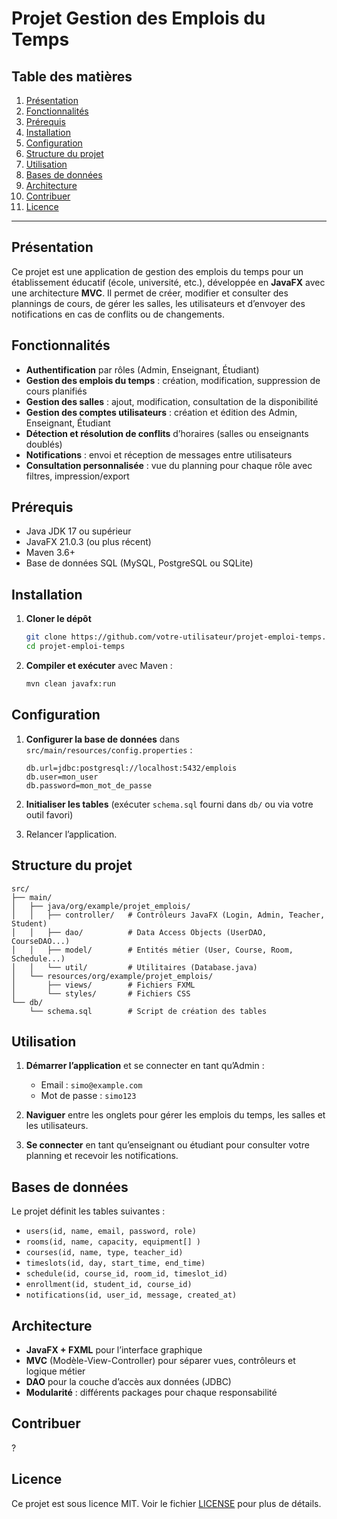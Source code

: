 # Projet Gestion des Emplois du Temps

## Table des matières

1. [Présentation](#présentation)
2. [Fonctionnalités](#fonctionnalités)
3. [Prérequis](#prérequis)
4. [Installation](#installation)
5. [Configuration](#configuration)
6. [Structure du projet](#structure-du-projet)
7. [Utilisation](#utilisation)
8. [Bases de données](#bases-de-données)
9. [Architecture](#architecture)
10. [Contribuer](#contribuer)
11. [Licence](#licence)

---

## Présentation

Ce projet est une application de gestion des emplois du temps pour un établissement éducatif (école, université, etc.), développée en **JavaFX** avec une architecture **MVC**. Il permet de créer, modifier et consulter des plannings de cours, de gérer les salles, les utilisateurs et d’envoyer des notifications en cas de conflits ou de changements.

## Fonctionnalités

* **Authentification** par rôles (Admin, Enseignant, Étudiant)
* **Gestion des emplois du temps**  : création, modification, suppression de cours planifiés
* **Gestion des salles** : ajout, modification, consultation de la disponibilité
* **Gestion des comptes utilisateurs** : création et édition des Admin, Enseignant, Étudiant
* **Détection et résolution de conflits** d’horaires (salles ou enseignants doublés)
* **Notifications** : envoi et réception de messages entre utilisateurs
* **Consultation personnalisée** : vue du planning pour chaque rôle avec filtres, impression/export

## Prérequis

* Java JDK 17 ou supérieur
* JavaFX 21.0.3 (ou plus récent)
* Maven 3.6+
* Base de données SQL (MySQL, PostgreSQL ou SQLite)

## Installation

1. **Cloner le dépôt**

   ```bash
   git clone https://github.com/votre-utilisateur/projet-emploi-temps.git
   cd projet-emploi-temps
   ```
2. **Compiler et exécuter** avec Maven :

   ```bash
   mvn clean javafx:run
   ```

## Configuration

1. **Configurer la base de données** dans `src/main/resources/config.properties` :

   ```properties
   db.url=jdbc:postgresql://localhost:5432/emplois
   db.user=mon_user
   db.password=mon_mot_de_passe
   ```
2. **Initialiser les tables** (exécuter `schema.sql` fourni dans `db/` ou via votre outil favori)
3. Relancer l’application.

## Structure du projet

```
src/
├── main/
│   ├── java/org/example/projet_emplois/
│   │   ├── controller/   # Contrôleurs JavaFX (Login, Admin, Teacher, Student)
│   │   ├── dao/          # Data Access Objects (UserDAO, CourseDAO...)
│   │   ├── model/        # Entités métier (User, Course, Room, Schedule...)
│   │   └── util/         # Utilitaires (Database.java)
│   └── resources/org/example/projet_emplois/
│       ├── views/        # Fichiers FXML
│       └── styles/       # Fichiers CSS
└── db/
    └── schema.sql        # Script de création des tables
```

## Utilisation

1. **Démarrer l’application** et se connecter en tant qu’Admin :

    * Email : `simo@example.com`
    * Mot de passe : `simo123`
2. **Naviguer** entre les onglets pour gérer les emplois du temps, les salles et les utilisateurs.
3. **Se connecter** en tant qu’enseignant ou étudiant pour consulter votre planning et recevoir les notifications.

## Bases de données

Le projet définit les tables suivantes :

* `users(id, name, email, password, role)`
* `rooms(id, name, capacity, equipment[] )`
* `courses(id, name, type, teacher_id)`
* `timeslots(id, day, start_time, end_time)`
* `schedule(id, course_id, room_id, timeslot_id)`
* `enrollment(id, student_id, course_id)`
* `notifications(id, user_id, message, created_at)`

## Architecture

* **JavaFX + FXML** pour l’interface graphique
* **MVC** (Modèle-View-Controller) pour séparer vues, contrôleurs et logique métier
* **DAO** pour la couche d’accès aux données (JDBC)
* **Modularité** : différents packages pour chaque responsabilité

## Contribuer

?

## Licence

Ce projet est sous licence MIT. Voir le fichier [LICENSE](LICENSE) pour plus de détails.